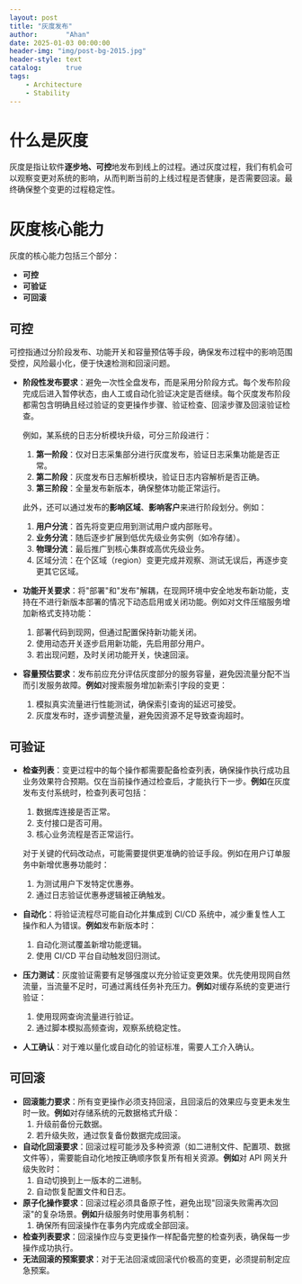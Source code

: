 ```yaml
---
layout: post
title: "灰度发布"
author:       "Ahan"
date: 2025-01-03 00:00:00
header-img: "img/post-bg-2015.jpg"
header-style: text
catalog:      true
tags:
    - Architecture
    - Stability
---
```

# 什么是灰度

灰度是指让软件**逐步地、可控**地发布到线上的过程。通过灰度过程，我们有机会可以观察变更对系统的影响，从而判断当前的上线过程是否健康，是否需要回滚。最终确保整个变更的过程稳定性。

# 灰度核心能力

灰度的核心能力包括三个部分：

- **可控**
- **可验证**
- **可回滚**

## 可控

可控指通过分阶段发布、功能开关和容量预估等手段，确保发布过程中的影响范围受控，风险最小化，便于快速检测和回滚问题。

- **阶段性发布要求**：避免一次性全盘发布，而是采用分阶段方式。每个发布阶段完成后进入暂停状态，由人工或自动化验证决定是否继续。每个灰度发布阶段都需包含明确且经过验证的变更操作步骤、验证检查、回滚步骤及回滚验证检查。
    
    例如，某系统的日志分析模块升级，可分三阶段进行：
    
    1. **第一阶段**：仅对日志采集部分进行灰度发布，验证日志采集功能是否正常。
    2. **第二阶段**：灰度发布日志解析模块，验证日志内容解析是否正确。
    3. **第三阶段**：全量发布新版本，确保整体功能正常运行。
    
    此外，还可以通过发布的**影响区域**、**影响客户**来进行阶段划分。例如：
    
    1. **用户分流**：首先将变更应用到测试用户或内部账号。
    2. **业务分流**：随后逐步扩展到低优先级业务实例（如冷存储）。
    3. **物理分流**：最后推广到核心集群或高优先级业务。
    4. 区域分流：在个区域（region）变更完成并观察、测试无误后，再逐步变更其它区域。
- **功能开关要求**：将"部署"和"发布"解耦，在现网环境中安全地发布新功能，支持在不进行新版本部署的情况下动态启用或关闭功能。例如对文件压缩服务增加新格式支持功能：
    1. 部署代码到现网，但通过配置保持新功能关闭。
    2. 使用动态开关逐步启用新功能，先启用部分用户。
    3. 若出现问题，及时关闭功能开关，快速回滚。
- **容量预估要求**：发布前应充分评估灰度部分的服务容量，避免因流量分配不当而引发服务故障。**例如**对搜索服务增加新索引字段的变更：
    1. 模拟真实流量进行性能测试，确保索引查询的延迟可接受。
    2. 灰度发布时，逐步调整流量，避免因资源不足导致查询超时。

## 可验证

- **检查列表**：变更过程中的每个操作都需要配备检查列表，确保操作执行成功且业务效果符合预期。仅在当前操作通过检查后，才能执行下一步。**例如**在灰度发布支付系统时，检查列表可包括：
    1. 数据库连接是否正常。
    2. 支付接口是否可用。
    3. 核心业务流程是否正常运行。
    
    对于关键的代码改动点，可能需要提供更准确的验证手段。例如在用户订单服务中新增优惠券功能时：
    
    1. 为测试用户下发特定优惠券。
    2. 通过日志验证优惠券逻辑被正确触发。
- **自动化**：将验证流程尽可能自动化并集成到 CI/CD 系统中，减少重复性人工操作和人为错误。**例如**发布新版本时：
    1. 自动化测试覆盖新增功能逻辑。
    2. 使用 CI/CD 平台自动触发回归测试。
- **压力测试**：灰度验证需要有足够强度以充分验证变更效果。优先使用现网自然流量，当流量不足时，可通过离线任务补充压力。**例如**对缓存系统的变更进行验证：
    1. 使用现网查询流量进行验证。
    2. 通过脚本模拟高频查询，观察系统稳定性。
- **人工确认**：对于难以量化或自动化的验证标准，需要人工介入确认。

## 可回滚

- **回滚能力要求**：所有变更操作必须支持回滚，且回滚后的效果应与变更未发生时一致。**例如**对存储系统的元数据格式升级：
    1. 升级前备份元数据。
    2. 若升级失败，通过恢复备份数据完成回滚。
- **自动化回滚要求**：回滚过程可能涉及多种资源（如二进制文件、配置项、数据文件等），需要能自动化地按正确顺序恢复所有相关资源。**例如**对 API 网关升级失败时：
    1. 自动切换到上一版本的二进制。
    2. 自动恢复配置文件和日志。
- **原子化操作要求**：回滚过程必须具备原子性，避免出现"回滚失败需再次回滚"的复杂场景。**例如**升级服务时使用事务机制：
    1. 确保所有回滚操作在事务内完成或全部回滚。
- **检查列表要求**：回滚操作应与变更操作一样配备完整的检查列表，确保每一步操作成功执行。
- **无法回滚的预案要求**：对于无法回滚或回滚代价极高的变更，必须提前制定应急预案。